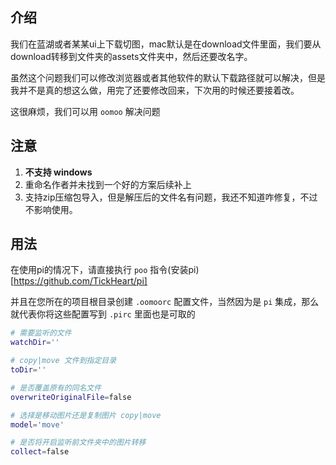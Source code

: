 ## 介绍
我们在蓝湖或者某某ui上下载切图，mac默认是在download文件里面，我们要从download转移到文件夹的assets文件夹中，然后还要改名字。

虽然这个问题我们可以修改浏览器或者其他软件的默认下载路径就可以解决，但是我并不是真的想这么做，用完了还要修改回来，下次用的时候还要接着改。

这很麻烦，我们可以用 `oomoo` 解决问题
## 注意
1. **不支持 windows**
2. 重命名作者并未找到一个好的方案后续补上
3. 支持zip压缩包导入，但是解压后的文件名有问题，我还不知道咋修复，不过不影响使用。

## 用法

在使用pi的情况下，请直接执行 `poo` 指令(安装pi)[https://github.com/TickHeart/pi]

并且在您所在的项目根目录创建 `.oomoorc` 配置文件，当然因为是 `pi` 集成，那么就代表你将这些配置写到 `.pirc` 里面也是可取的

```bash
# 需要监听的文件
watchDir=''

# copy|move 文件到指定目录
toDir=''

# 是否覆盖原有的同名文件
overwriteOriginalFile=false

# 选择是移动图片还是复制图片 copy|move
model='move'

# 是否将开启监听前文件夹中的图片转移
collect=false
```
